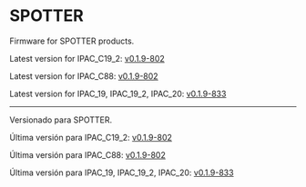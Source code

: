 # SPOTTER

Firmware for SPOTTER products.

Latest version for IPAC_C19_2: [v0.1.9-802](https://github.com/surixArg/spotter/tree/main/v0.1.9-802)

Latest version for IPAC_C88: [v0.1.9-802](https://github.com/surixArg/spotter/tree/main/v0.1.9-802)

Latest version for IPAC_19, IPAC_19_2, IPAC_20: [v0.1.9-833](https://github.com/surixArg/spotter/tree/main/v0.1.9-833)

---

Versionado para SPOTTER.

Última versión para IPAC_C19_2: [v0.1.9-802](https://github.com/surixArg/spotter/tree/main/v0.1.9-802)

Última versión para IPAC_C88: [v0.1.9-802](https://github.com/surixArg/spotter/tree/main/v0.1.9-802)

Última versión para IPAC_19, IPAC_19_2, IPAC_20: [v0.1.9-833](https://github.com/surixArg/spotter/tree/main/v0.1.9-833)

